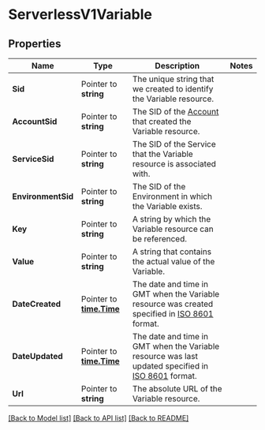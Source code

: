 # ServerlessV1Variable

## Properties

Name | Type | Description | Notes
------------ | ------------- | ------------- | -------------
**Sid** | Pointer to **string** | The unique string that we created to identify the Variable resource. |
**AccountSid** | Pointer to **string** | The SID of the [Account](https://www.twilio.com/docs/iam/api/account) that created the Variable resource. |
**ServiceSid** | Pointer to **string** | The SID of the Service that the Variable resource is associated with. |
**EnvironmentSid** | Pointer to **string** | The SID of the Environment in which the Variable exists. |
**Key** | Pointer to **string** | A string by which the Variable resource can be referenced. |
**Value** | Pointer to **string** | A string that contains the actual value of the Variable. |
**DateCreated** | Pointer to [**time.Time**](time.Time.md) | The date and time in GMT when the Variable resource was created specified in [ISO 8601](https://en.wikipedia.org/wiki/ISO_8601) format. |
**DateUpdated** | Pointer to [**time.Time**](time.Time.md) | The date and time in GMT when the Variable resource was last updated specified in [ISO 8601](https://en.wikipedia.org/wiki/ISO_8601) format. |
**Url** | Pointer to **string** | The absolute URL of the Variable resource. |

[[Back to Model list]](../README.md#documentation-for-models) [[Back to API list]](../README.md#documentation-for-api-endpoints) [[Back to README]](../README.md)


